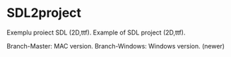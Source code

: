 SDL2project
===========

Exemplu proiect SDL (2D,ttf). Example of SDL project (2D,ttf).

Branch-Master: MAC version.
Branch-Windows: Windows version. (newer)
